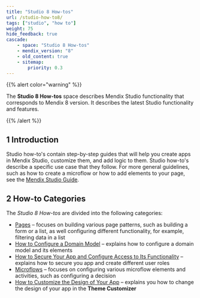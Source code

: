 ```yaml
---
title: "Studio 8 How-tos"
url: /studio-how-to8/
tags: ["studio", "how to"]
weight: 75
hide_feedback: true
cascade:
    - space: "Studio 8 How-tos"
    - mendix_version: "8"
    - old_content: true
    - sitemap:
        priority: 0.3
---
```


{{% alert color="warning" %}}

The **Studio 8 How-tos** space describes Mendix Studio functionality that corresponds to Mendix 8 version. It describes the latest Studio functionality and features.

{{% /alert %}}

## 1 Introduction 

Studio how-to's contain step-by-step guides that will help you create apps in Mendix Studio, customize them, and add logic to them. Studio how-to's describe a specific use case that they follow. For more general guidelines, such as how to create a microflow or how to add elements to your page, see the [Mendix Studio Guide](/studio8/). 

## 2 How-to Categories

The *Studio 8 How-tos* are divided into the following categories:

* [Pages](/studio-how-to8/pages/) – focuses on building various page patterns, such as building a form or a list, as well configuring different functionality, for example, filtering data in a list 
* [How to Configure a Domain Model](/studio-how-to8/domain-model-how-to-configure/) – explains how to configure a domain model and its elements
* [How to Secure Your App and Configure Access to Its Functionality](/studio-how-to8/security-how-to-configure-roles/) – explains how to secure you app and create different user roles
* [Microflows](/studio-how-to8/microflows/) – focuses on configuring various microflow elements and activities, such as configuring a decision
* [How to Customize the Design of Your App](/studio-how-to8/theme-customizer-how-to-customize-design/) – explains you how to change the design of your app in the **Theme Customizer**
